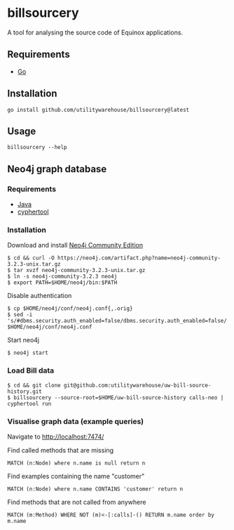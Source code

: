 # billsourcery

A tool for analysing the source code of Equinox applications.

## Requirements

* [Go](https://golang.org/)

## Installation

    go install github.com/utilitywarehouse/billsourcery@latest

## Usage

    billsourcery --help

## Neo4j graph database

### Requirements

* [Java](https://www.java.com)
* [cyphertool](https://github.com/utilitywarehouse/cyphertool)

### Installation

Download and install [Neo4j Community Edition](https://neo4j.com/download/community-edition/)

    $ cd && curl -O https://neo4j.com/artifact.php?name=neo4j-community-3.2.3-unix.tar.gz
    $ tar xvzf neo4j-community-3.2.3-unix.tar.gz
    $ ln -s neo4j-community-3.2.3 neo4j
    $ export PATH=$HOME/neo4j/bin:$PATH

Disable authentication

    $ cp $HOME/neo4j/conf/neo4j.conf{,.orig}
    $ sed -i 's/#dbms.security.auth_enabled=false/dbms.security.auth_enabled=false/' $HOME/neo4j/conf/neo4j.conf

Start neo4j

    $ neo4j start

### Load Bill data

    $ cd && git clone git@github.com:utilitywarehouse/uw-bill-source-history.git
    $ billsourcery --source-root=$HOME/uw-bill-source-history calls-neo | cyphertool run

### Visualise graph data (example queries)

Navigate to [http://localhost:7474/](http://localhost:7474/)

Find called methods that are missing

    MATCH (n:Node) where n.name is null return n

Find examples containing the name "customer"

    MATCH (n:Node) where n.name CONTAINS 'customer' return n

Find methods that are not called from anywhere

    MATCH (m:Method) WHERE NOT (m)<-[:calls]-() RETURN m.name order by m.name

